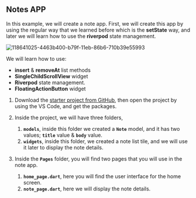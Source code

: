 ## Notes APP

In this example, we will create a note app. First, we will create this app by using the regular way that we learned before which is the **setState** way, and later we will learn how to use the **riverpod** state management.

![118641025-4463b400-b79f-11eb-86b6-710b39e55993](https://user-images.githubusercontent.com/8784343/151873677-ddf6d9e2-f771-4e87-a8ae-b2743ab154a9.png)

We will learn how to use:

- **insert** & **removeAt** list methods
- **SingleChildScrollView** widget
- **Riverpod** state management.
- **FloatingActionButton** widget

1. Download the [starter project from GitHub](https://github.com/Northwest-content/flutter_notes_app_starter), then open the project by using the VS Code, and get the packages.

2. Inside the project, we will have three folders,
   1. **`models`**, inside this folder we created a **`Note`** model, and it has two values; **`title`** value & **`body`** value.
   2. **`widgets`**, inside this folder, we created a note list tile, and we will use it later to display the note details.
3. Inside the **`Pages`** folder, you will find two pages that you will use in the note app.
   1. **`home_page.dart`**, here you will find the user interface for the home screen.
   2. **`note_page.dart`**, here we will display the note details.
